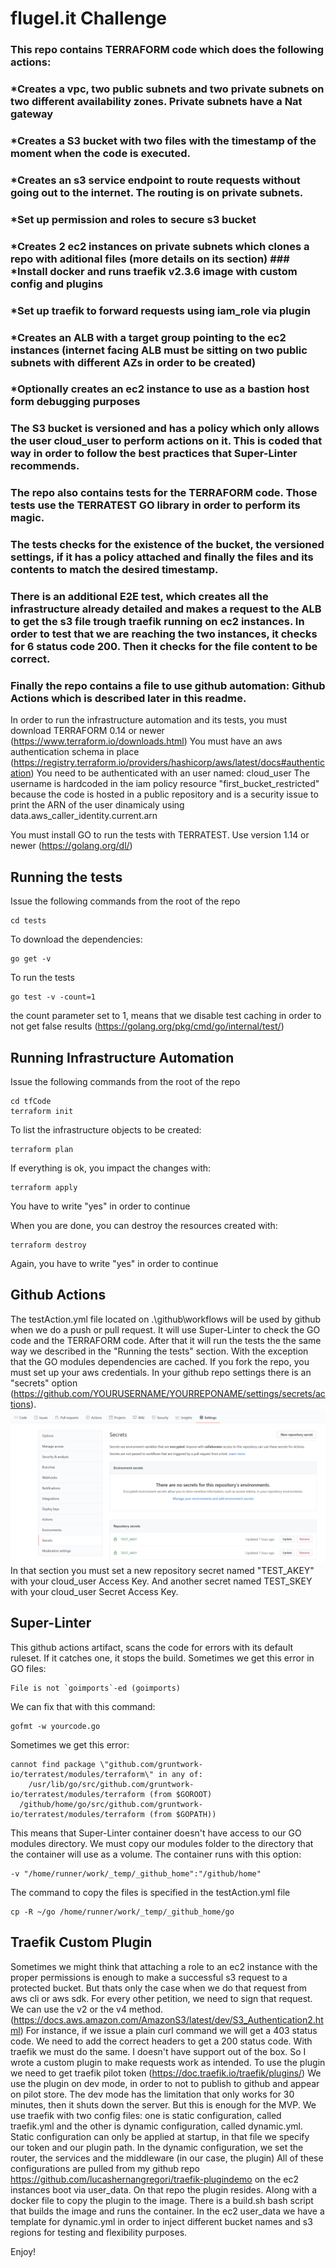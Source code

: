 # flugel.it Challenge

### This repo contains TERRAFORM code which does the following actions:
### *Creates a vpc, two public subnets and two private subnets on two different availability zones. Private subnets have a Nat gateway
### *Creates a S3 bucket with two files with the timestamp of the moment when the code is executed.
### *Creates an s3 service endpoint to route requests without going out to the internet. The routing is on private subnets.
### *Set up permission and roles to secure s3 bucket
### *Creates 2 ec2 instances on private subnets which clones a repo with aditional files (more details on its section) ### *Install docker and runs traefik v2.3.6 image with custom config and plugins
### *Set up traefik to forward requests using iam_role via plugin
### *Creates an ALB with a target group pointing to the ec2 instances (internet facing ALB must be sitting on two public subnets with different AZs in order to be created)
### *Optionally creates an ec2 instance to use as a bastion host form debugging purposes
### The S3 bucket is versioned and has a policy which only allows the user cloud_user to perform actions on it. This is coded that way in order to follow the best practices that Super-Linter recommends.

### The repo also contains tests for the TERRAFORM code. Those tests use the TERRATEST GO library in order to perform its magic.
### The tests checks for the existence of the bucket, the versioned settings, if it has a policy attached and finally the files and its contents to match the desired timestamp.
### There is an additional E2E test, which creates all the infrastructure already detailed and makes a request to the ALB to get the s3 file trough traefik running on ec2 instances. In order to test that we are reaching the two instances, it checks for 6 status code 200. Then it checks for the file content to be correct.

### Finally the repo contains a file to use github automation: Github Actions which is described later in this readme.

In order to run the infrastructure automation and its tests, you must download TERRAFORM 0.14 or newer (https://www.terraform.io/downloads.html)
You must have an aws authentication schema in place (https://registry.terraform.io/providers/hashicorp/aws/latest/docs#authentication)
You need to be authenticated with an user named: cloud_user
The username is hardcoded in the iam policy resource "first_bucket_restricted" because the code is hosted in a public repository and is a security issue to print the ARN of the user dinamicaly using data.aws_caller_identity.current.arn

You must install GO to run the tests with TERRATEST. Use version 1.14 or newer (https://golang.org/dl/)

## Running the tests
Issue the following commands from the root of the repo
```
cd tests
```

To download the dependencies:
```
go get -v
```

To run the tests 
```
go test -v -count=1
```

the count parameter set to 1, means that we disable test caching in order to not get false results (https://golang.org/pkg/cmd/go/internal/test/)

## Running Infrastructure Automation
Issue the following commands from the root of the repo
```
cd tfCode
terraform init
```

To list the infrastructure objects to be created:
```
terraform plan
```

If everything is ok, you impact the changes with:
```
terraform apply
```

You have to write "yes" in order to continue

When you are done, you can destroy the resources created with:
```
terraform destroy
```
Again, you have to write "yes" in order to continue

## Github Actions
The testAction.yml file located on .\github\workflows will be used by github when we do a push or pull request.
It will use Super-Linter to check the GO code and the TERRAFORM code.
After that it will run the tests the the same way we described in the "Running the tests" section. With the exception that the GO modules dependencies are cached.
If you fork the repo, you must set up your aws credentials. In your github repo settings there is an "secrets" option (https://github.com/YOURUSERNAME/YOURREPONAME/settings/secrets/actions).
![Alt text](docs/githubSecret.png?raw=true "Secrets")
In that section you must set a new repository secret named "TEST_AKEY" with your cloud_user Access Key.
And another secret named TEST_SKEY with your cloud_user Secret Access Key.

## Super-Linter
This github actions artifact, scans the code for errors with its default ruleset. If it catches one, it stops the build.
Sometimes we get this error in GO files:
```
File is not `goimports`-ed (goimports)
```
We can fix that with this command:
```
gofmt -w yourcode.go
```

Sometimes we get this error:
```
cannot find package \"github.com/gruntwork-io/terratest/modules/terraform\" in any of:
	/usr/lib/go/src/github.com/gruntwork-io/terratest/modules/terraform (from $GOROOT)
  /github/home/go/src/github.com/gruntwork-io/terratest/modules/terraform (from $GOPATH))
```
This means that Super-Linter container doesn't have access to our GO modules directory.
We must copy our modules folder to the directory that the container will use as a volume.
The container runs with this option:
```
-v "/home/runner/work/_temp/_github_home":"/github/home"
```

The command to copy the files is specified in the testAction.yml file
```
cp -R ~/go /home/runner/work/_temp/_github_home/go
```
## Traefik Custom Plugin
Sometimes we might think that attaching a role to an ec2 instance with the proper permissions is enough to make a successful s3 request to a protected bucket.
But thats only the case when we do that request from aws cli or aws sdk.
For every other petition, we need to sign that request. We can use the v2 or the v4 method. (https://docs.aws.amazon.com/AmazonS3/latest/dev/S3_Authentication2.html)
For instance, if we issue a plain curl command we will get a 403 status code. We need to add the correct headers to get a 200 status code.
With traefik we must do the same. I doesn't have support out of the box. So I wrote a custom plugin to make requests work as intended.
To use the plugin we need to get traefik pilot token (https://doc.traefik.io/traefik/plugins/)
We use the plugin on dev mode, in order to not to publish to github and appear on pilot store. The dev mode has the limitation that only works for 30 minutes, then it shuts down the server. But this is enough for the MVP.
We use traefik with two config files: one is static configuration, called traefik.yml and the other is dynamic configuration, called dynamic.yml.
Static configuration can only be applied at startup, in that file we specify our token and our plugin path.
In the dynamic configuration, we set the router, the services and the middleware (in our case, the plugin)
All of these configurations are pulled from my github repo https://github.com/lucashernangregori/traefik-plugindemo on the ec2 instances boot via user_data.
On that repo the plugin resides. Along with a docker file to copy the plugin to the image.
There is a build.sh bash script that builds the image and runs the container.
In the ec2 user_data we have a template for dynamic.yml in order to inject different bucket names and s3 regions for testing and flexibility purposes.


Enjoy!
